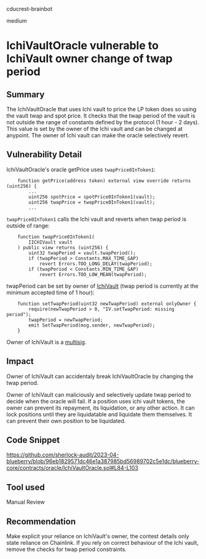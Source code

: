 cducrest-brainbot

medium

# IchiVaultOracle vulnerable to IchiVault owner change of twap period

## Summary

The IchiVaultOracle that uses Ichi vault to price the LP token does so using the vault twap and spot price. It checks that the twap period of the vault is not outside the range of constants defined by the protocol (1 hour - 2 days). This value is set by the owner of the Ichi vault and can be changed at anypoint. The owner of Ichi vault can make the oracle selectively revert.

## Vulnerability Detail

IchiVaultOracle's oracle getPrice uses `twapPrice0InToken1`:

```solidity
    function getPrice(address token) external view override returns (uint256) {
        ...
        uint256 spotPrice = spotPrice0InToken1(vault);
        uint256 twapPrice = twapPrice0InToken1(vault);
        ...
```

`twapPrice0InToken1` calls the Ichi vault and reverts when twap period is outside of range:

```solidity
    function twapPrice0InToken1(
        IICHIVault vault
    ) public view returns (uint256) {
        uint32 twapPeriod = vault.twapPeriod();
        if (twapPeriod > Constants.MAX_TIME_GAP)
            revert Errors.TOO_LONG_DELAY(twapPeriod);
        if (twapPeriod < Constants.MIN_TIME_GAP)
            revert Errors.TOO_LOW_MEAN(twapPeriod);
```

twapPeriod can be set by owner of [IchiVault](https://etherscan.io/token/0x2a8E09552782563f7A076ccec0Ff39473B91Cd8F#code) (twap period is currently at the minimum accepted time of 1 hour):

```solidity
    function setTwapPeriod(uint32 newTwapPeriod) external onlyOwner {
        require(newTwapPeriod > 0, "IV.setTwapPeriod: missing period");
        twapPeriod = newTwapPeriod;
        emit SetTwapPeriod(msg.sender, newTwapPeriod);
    }
```

Owner of IchiVault is a [multisig](https://etherscan.io/address/0xfF7B5E167c9877f2b9f65D19d9c8c9aa651Fe19F).

## Impact

Owner of IchiVault can accidentaly break IchiVaultOracle by changing the twap period. 

Owner of IchiVault can maliciously and selectively update twap period to decide when the oracle will fail. If a position uses ichi vault tokens, the owner can prevent its repayment, its liquidation, or any other action. It can lock positions until they are liquidatable and liquidate them themselves. It can prevent their own position to be liquidated.

## Code Snippet

https://github.com/sherlock-audit/2023-04-blueberry/blob/96eb1829571dc46e1a387985bd56989702c5e1dc/blueberry-core/contracts/oracle/IchiVaultOracle.sol#L84-L103

## Tool used

Manual Review

## Recommendation

Make explicit your reliance on IchiVault's owner, the contest details only state reliance on Chainlink. If you rely on correct behaviour of the Ichi vault, remove the checks for twap period constraints.
